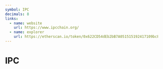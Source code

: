 ```yaml
---
symbol: IPC
decimals: 8
links:
  - name: website
    url: https://www.ipcchain.org/
  - name: explorer
    url: https://etherscan.io/token/0x622CD54dEb2bB7A051515192417109bcF3fe098f
---
```


# IPC
